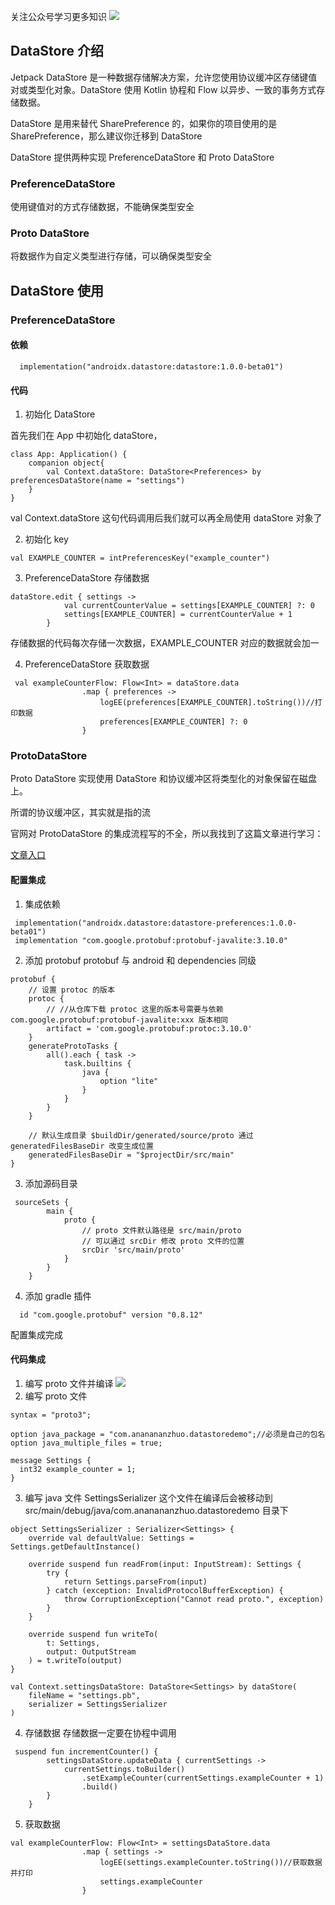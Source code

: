 关注公众号学习更多知识
![](https://files.mdnice.com/user/15648/404c2ab2-9a89-40cf-ba1c-02df017a4ae8.jpg)
## DataStore 介绍

Jetpack DataStore 是一种数据存储解决方案，允许您使用协议缓冲区存储键值对或类型化对象。DataStore 使用 Kotlin 协程和 Flow 以异步、一致的事务方式存储数据。

DataStore 是用来替代 SharePreference 的，如果你的项目使用的是 SharePreference，那么建议你迁移到 DataStore

DataStore 提供两种实现 PreferenceDataStore 和 Proto DataStore

### PreferenceDataStore

使用键值对的方式存储数据，不能确保类型安全

### Proto DataStore

将数据作为自定义类型进行存储，可以确保类型安全

## DataStore 使用

### PreferenceDataStore

#### 依赖

```
  implementation("androidx.datastore:datastore:1.0.0-beta01")

```

#### 代码

1. 初始化 DataStore

首先我们在 App 中初始化 dataStore，

```
class App: Application() {
    companion object{
        val Context.dataStore: DataStore<Preferences> by preferencesDataStore(name = "settings")
    }
}
```

val Context.dataStore 这句代码调用后我们就可以再全局使用 dataStore 对象了

2. 初始化 key

```
val EXAMPLE_COUNTER = intPreferencesKey("example_counter")
```

3. PreferenceDataStore 存储数据

```
dataStore.edit { settings ->
            val currentCounterValue = settings[EXAMPLE_COUNTER] ?: 0
            settings[EXAMPLE_COUNTER] = currentCounterValue + 1
        }
```

存储数据的代码每次存储一次数据，EXAMPLE_COUNTER 对应的数据就会加一

4. PreferenceDataStore 获取数据

```
 val exampleCounterFlow: Flow<Int> = dataStore.data
                .map { preferences ->
                    logEE(preferences[EXAMPLE_COUNTER].toString())//打印数据
                    preferences[EXAMPLE_COUNTER] ?: 0
                }
```

### ProtoDataStore

Proto DataStore 实现使用 DataStore 和协议缓冲区将类型化的对象保留在磁盘上。

所谓的协议缓冲区，其实就是指的流

官网对 ProtoDataStore 的集成流程写的不全，所以我找到了这篇文章进行学习：

[文章入口](https://mp.weixin.qq.com/s/lM808MxUu6tp8zU8SBu3sg)

#### 配置集成

1. 集成依赖

```
 implementation("androidx.datastore:datastore-preferences:1.0.0-beta01")
 implementation "com.google.protobuf:protobuf-javalite:3.10.0"
```

2. 添加 protobuf
   protobuf 与 android 和 dependencies 同级

```
protobuf {
    // 设置 protoc 的版本
    protoc {
        // //从仓库下载 protoc 这里的版本号需要与依赖 com.google.protobuf:protobuf-javalite:xxx 版本相同
        artifact = 'com.google.protobuf:protoc:3.10.0'
    }
    generateProtoTasks {
        all().each { task ->
            task.builtins {
                java {
                    option "lite"
                }
            }
        }
    }

    // 默认生成目录 $buildDir/generated/source/proto 通过 generatedFilesBaseDir 改变生成位置
    generatedFilesBaseDir = "$projectDir/src/main"
}
```

3. 添加源码目录

```
 sourceSets {
        main {
            proto {
                // proto 文件默认路径是 src/main/proto
                // 可以通过 srcDir 修改 proto 文件的位置
                srcDir 'src/main/proto'
            }
        }
    }
```

4. 添加 gradle 插件

```
  id "com.google.protobuf" version "0.8.12"
```

配置集成完成

#### 代码集成

1. 编写 proto 文件并编译
   ![](https://files.mdnice.com/user/15648/43efaecd-5a27-4fcc-aebf-e272572ccad8.png)
2. 编写 proto 文件

```
syntax = "proto3";

option java_package = "com.ananananzhuo.datastoredemo";//必须是自己的包名
option java_multiple_files = true;

message Settings {
  int32 example_counter = 1;
}
```

3. 编写 java 文件 SettingsSerializer
   这个文件在编译后会被移动到 src/main/debug/java/com.ananananzhuo.datastoredemo 目录下

```
object SettingsSerializer : Serializer<Settings> {
    override val defaultValue: Settings = Settings.getDefaultInstance()

    override suspend fun readFrom(input: InputStream): Settings {
        try {
            return Settings.parseFrom(input)
        } catch (exception: InvalidProtocolBufferException) {
            throw CorruptionException("Cannot read proto.", exception)
        }
    }

    override suspend fun writeTo(
        t: Settings,
        output: OutputStream
    ) = t.writeTo(output)
}

val Context.settingsDataStore: DataStore<Settings> by dataStore(
    fileName = "settings.pb",
    serializer = SettingsSerializer
)
```

4. 存储数据
   存储数据一定要在协程中调用

```
 suspend fun incrementCounter() {
        settingsDataStore.updateData { currentSettings ->
            currentSettings.toBuilder()
                .setExampleCounter(currentSettings.exampleCounter + 1)
                .build()
        }
    }
```

5. 获取数据

```
val exampleCounterFlow: Flow<Int> = settingsDataStore.data
                .map { settings ->
                    logEE(settings.exampleCounter.toString())//获取数据并打印
                    settings.exampleCounter
                }
```